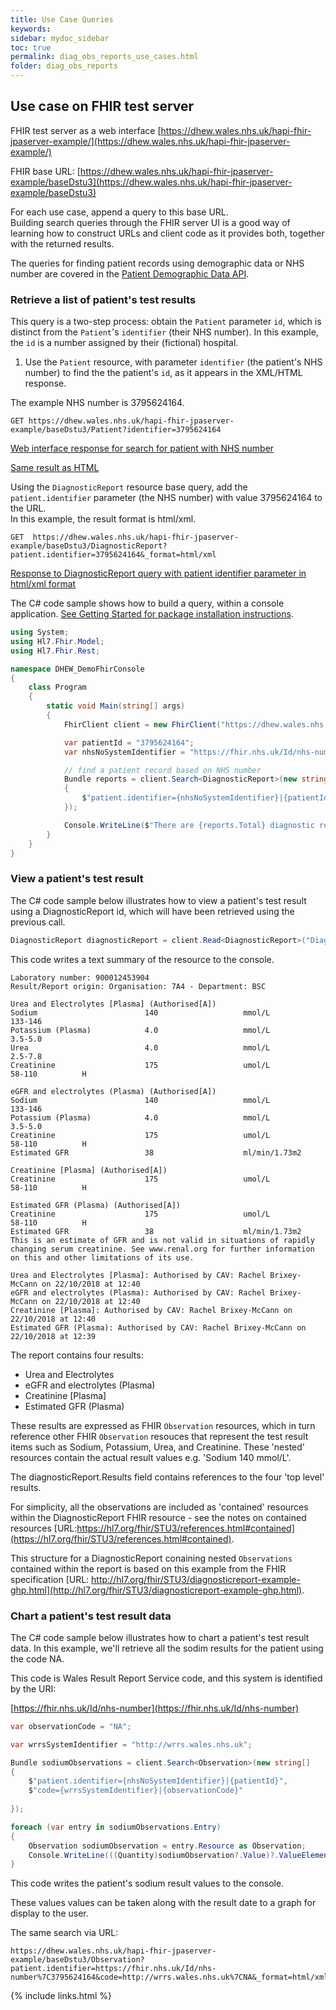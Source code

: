 ```yaml
---
title: Use Case Queries
keywords: 
sidebar: mydoc_sidebar
toc: true
permalink: diag_obs_reports_use_cases.html
folder: diag_obs_reports
---
```


## Use case on FHIR test server 

FHIR test server as a web interface [https://dhew.wales.nhs.uk/hapi-fhir-jpaserver-example/](https://dhew.wales.nhs.uk/hapi-fhir-jpaserver-example/) 

FHIR base URL: [https://dhew.wales.nhs.uk/hapi-fhir-jpaserver-example/baseDstu3](https://dhew.wales.nhs.uk/hapi-fhir-jpaserver-example/baseDstu3)

For each use case, append a query to this base URL.  
Building search queries through the FHIR server UI is a good way of learning how to construct URLs and client code as it provides both, together with the returned results.

The queries for finding patient records using demographic data or NHS number are covered in the [Patient Demographic Data API](pt_dmgrphc_landing_page).

### Retrieve a list of patient's test results

This query is a two-step process: obtain the `Patient` parameter `id`, which is distinct from the `Patient`'s `identifier` (their NHS number). In this example, the `id` is a number assigned by their (fictional) hospital.

1. Use the `Patient` resource, with parameter `identifier` (the patient's NHS number) to find the the patient's `id`, as it appears in the XML/HTML response.

The example NHS number is 3795624164. 

```` 
GET https://dhew.wales.nhs.uk/hapi-fhir-jpaserver-example/baseDstu3/Patient?identifier=3795624164
````

[Web interface response for search for patient with NHS number](https://dhew.wales.nhs.uk/hapi-fhir-jpaserver-example/search?serverId=home&resource=Patient&param.0.0=&param.0.1=3795624164&param.0.name=identifier&param.0.type=token&sort_by=&sort_direction=&resource-search-limit)

[Same result as HTML](https://dhew.wales.nhs.uk/hapi-fhir-jpaserver-example/baseDstu3/Patient?identifier=3795624164)


Using the `DiagnosticReport` resource base query, add the `patient.identifier` parameter (the NHS number) with value 3795624164 to the URL.  
In this example, the result format is html/xml.

````
GET  https://dhew.wales.nhs.uk/hapi-fhir-jpaserver-example/baseDstu3/DiagnosticReport?patient.identifier=3795624164&_format=html/xml
````

[Response to DiagnosticReport query with patient identifier parameter in html/xml format](https://dhew.wales.nhs.uk/hapi-fhir-jpaserver-example/baseDstu3/DiagnosticReport?patient.identifier=3795624164&_format=html/xml)

The C# code sample shows how to build a query, within a console application. [See Getting Started for package installation instructions](/apiguides_getting_started).

````c#
using System;
using Hl7.Fhir.Model;
using Hl7.Fhir.Rest;

namespace DHEW_DemoFhirConsole
{
    class Program
    {
        static void Main(string[] args)
        {            
            FhirClient client = new FhirClient("https://dhew.wales.nhs.uk/hapi-fhir-jpaserver-example/baseDstu3");

            var patientId = "3795624164";
            var nhsNoSystemIdentifier = "https://fhir.nhs.uk/Id/nhs-number";

            // find a patient record based on NHS number
            Bundle reports = client.Search<DiagnosticReport>(new string[]
            {
                $"patient.identifier={nhsNoSystemIdentifier}|{patientId}"
            });

            Console.WriteLine($"There are {reports.Total} diagnostic reports for the patient");
        }
    }
}
````

### View a patient's test result

The C# code sample below illustrates how to view a patient's test result using a DiagnosticReport id, which will have been retrieved using the previous call.

````c#
DiagnosticReport diagnosticReport = client.Read<DiagnosticReport>("DiagnosticReport/11011"); Console.WriteLine(diagnosticReport.Text.Div);
````

This code writes a text summary of the resource to the console.

````
Laboratory number: 900012453904
Result/Report origin: Organisation: 7A4 - Department: BSC

Urea and Electrolytes [Plasma] (Authorised[A])
Sodium                        140                   mmol/L          133-146
Potassium (Plasma)            4.0                   mmol/L          3.5-5.0
Urea                          4.0                   mmol/L          2.5-7.8
Creatinine                    175                   umol/L          58-110          H

eGFR and electrolytes (Plasma) (Authorised[A])
Sodium                        140                   mmol/L          133-146
Potassium (Plasma)            4.0                   mmol/L          3.5-5.0
Creatinine                    175                   umol/L          58-110          H
Estimated GFR                 38                    ml/min/1.73m2

Creatinine [Plasma] (Authorised[A])
Creatinine                    175                   umol/L          58-110          H

Estimated GFR (Plasma) (Authorised[A])
Creatinine                    175                   umol/L          58-110          H
Estimated GFR                 38                    ml/min/1.73m2
This is an estimate of GFR and is not valid in situations of rapidly changing serum creatinine. See www.renal.org for further information on this and other limitations of its use.

Urea and Electrolytes [Plasma]: Authorised by CAV: Rachel Brixey-McCann on 22/10/2018 at 12:40
eGFR and electrolytes (Plasma): Authorised by CAV: Rachel Brixey-McCann on 22/10/2018 at 12:40
Creatinine [Plasma]: Authorised by CAV: Rachel Brixey-McCann on 22/10/2018 at 12:40
Estimated GFR (Plasma): Authorised by CAV: Rachel Brixey-McCann on 22/10/2018 at 12:39
````

The report contains four results:

* Urea and Electrolytes
* eGFR and electrolytes (Plasma)
* Creatinine [Plasma] 
* Estimated GFR (Plasma) 

These results are expressed as FHIR `Observation` resources, which in turn reference other FHIR `Observation` resouces that represent the test result items such as Sodium, Potassium, Urea, and Creatinine. These 'nested' resources contain the actual result values e.g. 'Sodium     140     mmol/L'.   

The diagnosticReport.Results field contains references to the four 'top level' results.  

For simplicity, all the observations are included as 'contained' resources within the DiagnosticReport FHIR resource - see the notes on contained resources [URL:https://hl7.org/fhir/STU3/references.html#contained](https://hl7.org/fhir/STU3/references.html#contained). 

This structure for a DiagnosticReport conaining nested `Observations` contained within the report is based on this example from the FHIR specification  [URL: http://hl7.org/fhir/STU3/diagnosticreport-example-ghp.html](http://hl7.org/fhir/STU3/diagnosticreport-example-ghp.html).

### Chart a patient's test result data

The C# code sample below illustrates how to chart a patient's test result data. In this example, we'll retrieve all the sodim results for the patient using the code NA. 

This code is Wales Result Report Service code, and this system is identified by the URI: 

[https://fhir.nhs.uk/Id/nhs-number](https://fhir.nhs.uk/Id/nhs-number)

````c#  
var observationCode = "NA";  

var wrrsSystemIdentifier = "http://wrrs.wales.nhs.uk";  

Bundle sodiumObservations = client.Search<Observation>(new string[]  
{
    $"patient.identifier={nhsNoSystemIdentifier}|{patientId}",  
    $"code={wrrsSystemIdentifier}|{observationCode}"  
	
});

foreach (var entry in sodiumObservations.Entry)
{
    Observation sodiumObservation = entry.Resource as Observation;
    Console.WriteLine(((Quantity)sodiumObservation?.Value)?.ValueElement.Value);
}
````

This code writes the patient's sodium result values to the console.  

These values values can be taken along with the result date to a graph for display to the user.

The same search via URL:

````
https://dhew.wales.nhs.uk/hapi-fhir-jpaserver-example/baseDstu3/Observation?patient.identifier=https://fhir.nhs.uk/Id/nhs-number%7C3795624164&code=http://wrrs.wales.nhs.uk%7CNA&_format=html/xml
````

{% include links.html %}
